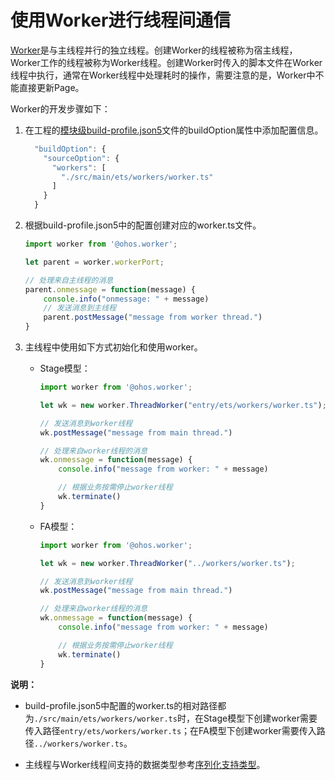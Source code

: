 # 使用Worker进行线程间通信


[Worker](../reference/apis/js-apis-worker.md)是与主线程并行的独立线程。创建Worker的线程被称为宿主线程，Worker工作的线程被称为Worker线程。创建Worker时传入的脚本文件在Worker线程中执行，通常在Worker线程中处理耗时的操作，需要注意的是，Worker中不能直接更新Page。


Worker的开发步骤如下：


1. 在工程的[模块级build-profile.json5](https://developer.harmonyos.com/cn/docs/documentation/doc-guides/ohos-building-configuration-0000001218440654#section6887184182020)文件的buildOption属性中添加配置信息。

   ```ts
     "buildOption": {
       "sourceOption": {
         "workers": [
           "./src/main/ets/workers/worker.ts"
         ]
       }
     }
   ```

2. 根据build-profile.json5中的配置创建对应的worker.ts文件。

   ```ts
   import worker from '@ohos.worker';

   let parent = worker.workerPort;

   // 处理来自主线程的消息
   parent.onmessage = function(message) {
       console.info("onmessage: " + message)
       // 发送消息到主线程
       parent.postMessage("message from worker thread.")
   }
   ```

3. 主线程中使用如下方式初始化和使用worker。
   - Stage模型：

      ```ts
      import worker from '@ohos.worker';

      let wk = new worker.ThreadWorker("entry/ets/workers/worker.ts");

      // 发送消息到worker线程
      wk.postMessage("message from main thread.")

      // 处理来自worker线程的消息
      wk.onmessage = function(message) {
          console.info("message from worker: " + message)

          // 根据业务按需停止worker线程
          wk.terminate()
      }
      ```

   - FA模型：

      ```ts
      import worker from '@ohos.worker';

      let wk = new worker.ThreadWorker("../workers/worker.ts");

      // 发送消息到worker线程
      wk.postMessage("message from main thread.")

      // 处理来自worker线程的消息
      wk.onmessage = function(message) {
          console.info("message from worker: " + message)

          // 根据业务按需停止worker线程
          wk.terminate()
      }
      ```

**说明：**

- build-profile.json5中配置的worker.ts的相对路径都为`./src/main/ets/workers/worker.ts`时，在Stage模型下创建worker需要传入路径`entry/ets/workers/worker.ts`；在FA模型下创建worker需要传入路径`../workers/worker.ts`。

- 主线程与Worker线程间支持的数据类型参考[序列化支持类型](../reference/apis/js-apis-worker.md#序列化支持类型)。
